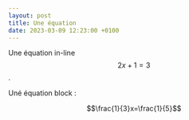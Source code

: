 ```yaml
---
layout: post
title: Une équation
date: 2023-03-09 12:23:00 +0100
---
```


Une équation in-line $$2x+1=3$$.

Uné équation block :

$$\frac{1}{3}x=\frac{1}{5}$$